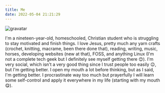 ```yaml
---
title: Me
date: 2022-05-04 21:21:29
---
```


![gravatar](https://www.gravatar.com/avatar/8305681be23372ec3c774233546f849f?s=150)

I'm a nineteen-year-old,  homeschooled, Christian student who is struggling to stay motivated and finish things. I love Jesus, pretty much any yarn crafts (crochet, knitting, macrame, been there done that), reading, writing, music, horses, developing websites (new at that), FOSS, and anything Linux (I'm not a complete tech geek but I definitely see myself getting there 😊). I'm very social, which isn't a very good thing since I trust people too easily 😉, but I'm getting better. I open my mouth a lot before thinking, but as I said, I'm getting better. I procrastinate way too much but prayerfully I will learn some self-control and apply it everywhere in my life (starting with my mouth😋).
